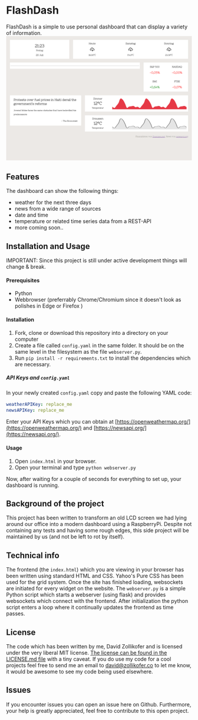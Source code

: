 # FlashDash

FlashDash is a simple to use personal dashboard that can display a variety of information.
 ![dashboard screenshot](./screenshot.png)

## Features

The dashboard can show the following things:

- weather for the next three days
- news from a wide range of sources
- date and time
- temperature or related time series data from a REST-API
- more coming soon..

## Installation and Usage

IMPORTANT: Since this project is still under active development things will change & break.

#### Prerequisites
- Python
- Webbrowser (preferrably Chrome/Chromium since it doesn't look as polishes in Edge or Firefox )

#### Installation
1. Fork, clone or download this repository into a directory on your computer
2. Create a file called `config.yaml` in the same folder. It should be on the same level in the filesystem as the file `webserver.py`.
3. Run `pip install -r requirements.txt` to install the dependencies which are necessary.

##### API Keys and `config.yaml`

In your newly created `config.yaml` copy and paste the following YAML code:
```yaml
weatherAPIKey: replace_me
newsAPIKey: replace_me
```
Enter your API Keys which you can obtain at [https://openweathermap.org/](https://openweathermap.org/) and [https://newsapi.org/](https://newsapi.org/).

#### Usage
1. Open `index.html` in your browser.
2. Open your terminal and type `python webserver.py`

Now, after waiting for a couple of seconds for everything to set up, your dashboard is running.


## Background of the project

This project has been written to transform an old LCD screen we had lying around our office into a modern dashboard using a RaspberryPi. Despite not containing any tests and having some rough edges, this side project will be maintained by us (and not be left to rot by itself).


## Technical info

The frontend (the `index.html`) which you are viewing in your browser has been written using standard HTML and CSS. Yahoo's Pure CSS has been used for the grid system. Once the site has finished loading, websockets are initiated for every widget on the website.
The `webserver.py` is a simple Python script which starts a webserver (using flask) and provides websockets which connect with the frontend. After initialization the python script enters a loop where it continually updates the frontend as time passes.


## License

The code which has been written by me, David Zollikofer and is licensed under the very liberal MIT license. [The license can be found in the LICENSE.md file](./LICENSE.md) with a tiny caveat. If you do use my code for a cool projects feel free to send me an email to david@zollikofer.co to let me know, it would be awesome to see my code being used elsewhere.

## Issues

If you encounter issues you can open an issue here on Github. Furthermore, your help is greatly appreciated, feel free to contribute to this open project.
